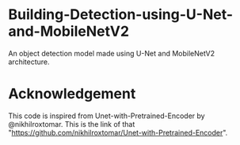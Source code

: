 # Building-Detection-using-U-Net-and-MobileNetV2
An object detection model made using U-Net and MobileNetV2 architecture. 

# Acknowledgement
This code is inspired from Unet-with-Pretrained-Encoder by @nikhilroxtomar. This is the link of that "https://github.com/nikhilroxtomar/Unet-with-Pretrained-Encoder".
